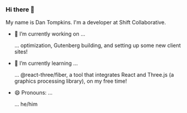### Hi there 👋

My name is Dan Tompkins. I'm a developer at Shift Collaborative.

- 🔭 I’m currently working on ...

  ... optimization, Gutenberg building, and setting up some new client sites!

- 🌱 I’m currently learning ...

  ... @react-three/fiber, a tool that integrates React and Three.js (a graphics processing library), on my free time!

- 😄 Pronouns: ...

  ... he/him

